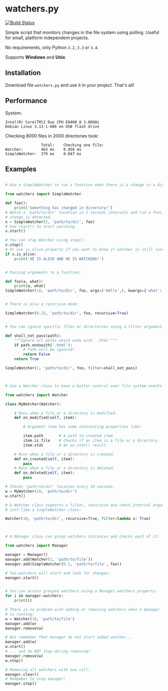 watchers.py
===========

[![Build Status](https://travis-ci.org/lecnim/watchers.py.png?branch=master)](https://travis-ci.org/lecnim/watchers.py)

Simple script that monitors changes in the file system using polling.
Useful for small, platform independent projects.

No requirements, only Python `3.2`, `3.3` or `3.4`.

Supports __Windows__ and __Unix__.

Installation
------------

Download file `watchers.py` and use it in your project. That's all!

Performance
-----------

System:

```
Intel(R) Core(TM)2 Duo CPU E8400 @ 3.00GHz
Debian Linux 3.13-1-686 on USB flash drive
```

Checking 8000 files in 2000 directories took:

```
                Total:    Checking one file:
Watcher:        463 ms    0.058 ms
SimpleWatcher:  379 ms    0.047 ms
```


Examples
--------

```python

# Use a SimpleWatcher to run a function when there is a change in a directory.

from watchers import SimpleWatcher

def foo():
    print('Something has changed in directory!')
# Watch a 'path/to/dir' location in 2 seconds intervals and run a foo() when
# change is detected.
x = SimpleWatcher(2, 'path/to/dir', foo)
# Use start() to start watching.
x.start()

# You can stop Watcher using stop():
x.stop()
# Or use is_alive property if you want to know if watcher is still running:
if x.is_alive:
    print('HE IS ALIVE AND HE IS WATCHING!')


# Passing arguments to a function:

def foo(a, what):
    print(a, what)
SimpleWatcher(10, 'path/to/dir', foo, args=('Hello',), kwargs={'what': 'World'})


# There is also a recursive mode:

SimpleWatcher(0.25, 'path/to/dir', foo, recursive=True)


# You can ignore specific files or directories using a filter argument:

def shall_not_pass(path):
    """Ignore all paths which ends with '.html'"""
    if path.endswith('.html'):
        # Path will be ignored!
        return False
    return True

SimpleWatcher(2, 'path/to/dir', foo, filter=shall_not_pass)



# Use a Watcher class to have a better control over file system events.

from watchers import Watcher

class MyWatcher(Watcher):

    # Runs when a file or a directory is modified.
    def on_modified(self, item):

        # Argument item has some interesting properties like:

        item.path       # A path to created item.
        item.is_file    # Checks if an item is a file or a directory.
        item.stat       # An os.stat() result.

    # Runs when a file or a directory is created.
    def on_created(self, item):
        pass
    # Runs when a file or a directory is deleted.
    def on_deleted(self, item):
        pass

# Checks 'path/to/dir' location every 10 seconds.
w = MyWatcher(10, 'path/to/dir')
w.start()

# A Watcher class supports a filter, recursive and check_interval arguments
# just like a SimpleWatcher class:

Watcher(10, 'path/to/dir', recursive=True, filter=lambda x: True)



# A Manager class can group watchers instances and checks each of it:

from watchers import Manager

manager = Manager()
manager.add(Watcher(2, 'path/to/file'))
manager.add(SimpleWatcher(0.1, 'path/to/file', foo))

# Two watchers will start and look for changes:
manager.start()


# You can access grouped watchers using a Manager.watchers property:
for i in manager.watchers:
    print(i)

# There is no problem with adding or removing watchers when a manager
# is running:
w = Watcher(10, 'path/to/file')
manager.add(w)
manager.remove(w)

# But remember that manager do not start added watcher...
manager.add(w)
w.start()
# ... and do NOT stop during removing!
manager.remove(w)
w.stop()

# Removing all watchers with one call:
manager.clear()
# Remember to stop manager!
manager.stop()

```
